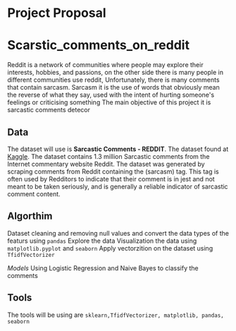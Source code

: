 # Project Proposal  


# Scarstic_comments_on_reddit

Reddit is a network of communities where people may explore their interests, hobbies, and passions, on the other side there is many people in different communities use reddit, Unfortunately, there is many comments that contain sarcasm.
Sarcasm it is the use of words that obviously mean the reverse of what they say, used with the intent of hurting someone's feelings or criticising something
The main objective of this project it is sarcastic comments detecor
## Data
The dataset will use is **Sarcastic Comments - REDDIT**. 
The dataset found at [Kaggle](https://www.kaggle.com/sherinclaudia/sarcastic-comments-on-reddit).
The dataset contains 1.3 million Sarcastic comments from the Internet commentary website Reddit. The dataset was generated by scraping comments from Reddit containing the (sarcasm) tag. This tag is often used by Redditors to indicate that their comment is in jest and not meant to be taken seriously, and is generally a reliable indicator of sarcastic comment content.


## Algorthim
Dataset cleaning and removing null values and convert the data types of the featurs using ```pandas```
Explore the data
Visualization the data using ```matplotlib.pyplot``` and ```seaborn```
Apply vectorzition on the dataset using ```TfidfVectorizer```

*Models*
Using Logistic Regression and Naive Bayes to classify the comments

## Tools

The tools will be using are ```sklearn,TfidfVectorizer, matplotlib, pandas, seaborn``` 

